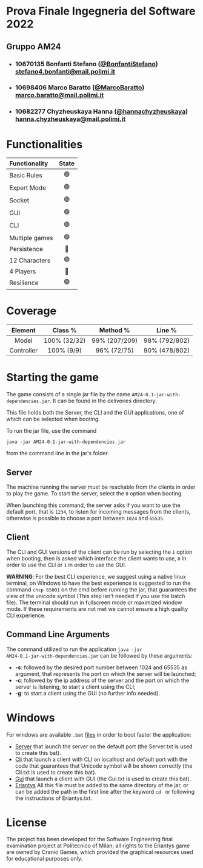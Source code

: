 # Prova Finale Ingegneria del Software 2022
## Gruppo AM24

- ###   10670135    Bonfanti Stefano ([@BonfantiStefano](https://github.com/BonfantiStefano)) <br>stefano4.bonfanti@mail.polimi.it
- ###   10698406    Marco Baratto ([@MarcoBaratto](https://github.com/MarcoBaratto)) <br>marco.baratto@mail.polimi.it
- ###   10682277    Chyzheuskaya Hanna ([@hannachyzheuskaya](https://github.com/hannachyzheuskaya)) <br>hanna.chyzheuskaya@mail.polimi.it

# Functionalities 

| Functionality  | State |
|:---------------|:-----:|
| Basic Rules    |  🟢   |
| Expert Mode    |  🟢   |
| Socket         |  🟢   |
| GUI            |  🟢   |
| CLI            |  🟢   |
| Multiple games |  🟢   |
| Persistence    |  🔴   |
| 12 Characters  |  🟢   |
| 4 Players      |  🔴   |
| Resilience     |  🟢   |
<!-- 🔴 🟢 🟡 -->
# Coverage

|  Element   |    Class %     |        Method %         |                    Line %                    |
|:----------:|:--------------:|:-----------------------:|:--------------------------------------------:|
|   Model    |  100% (32/32)  |      99% (207/209)      |                98% (792/802)                 |
| Controller |   100% (9/9)   |       96% (72/75)       |                90% (478/802)                 |

# Starting the game

The game consists of a single jar file by the name <code>AM24-0.1-jar-with-dependencies.jar</code>. It can be found in the deliveries directory.

This file holds both the Server, the CLI and the GUI applications, one of which can be selected when booting.

To run the jar file, use the command

<code>java -jar AM24-0.1-jar-with-dependencies.jar</code>

from the command line in the jar's folder.


## Server

The machine running the server must be reachable from the clients in order to play the game. To start the server, select the <code>0</code> option when booting.

When launching this command, the server asks if you want to use the default port, that is <code>1234</code>, to listen for incoming messages from the clients, otherwise is possible to choose a port between
<code>1024</code> and <code>65535</code>.

## Client

The CLI and GUI versions of the client can be run by selecting the <code>1</code> option when booting, then is asked which interface the client wants to use,
<code>0</code> in order to use the CLI or <code>1</code> in order to use the GUI.

**WARNING**: For the best CLI experience, we suggest using a native linux terminal, on Windows to have the best experience is suggested to run the command <code>chcp 65001</code> 
on the cmd before running the jar, that guarantees the view of the unicode symbol (This step isn't needed if you use the batch file).
The terminal should run in fullscreen mode or maximized window mode. If these requirements are not met we cannot ensure a high quality CLI experience.

## Command Line Arguments

The command utilized to run the application <code>java -jar AM24-0.1-jar-with-dependencies.jar</code> can be followed by these arguments:
- **-s**: followed by the desired port number between 1024 and 65535 as argument, that represents the port
on which the server will be launched;
- **-c**: followed by the ip address of the server and the port on which the server is listening, to start a client using the CLI;
- **-g**: to start a client using the GUI (no further info needed).

# Windows

For windows are available <code>.bat</code> [files](deliveries/Jar/Bat%20files) in order to boot faster the application:
- [Server](deliveries/Jar/Bat%20files/Server.bat) that launch the server on the default port (the Server.txt is used to create this bat).
- [Cli](deliveries/Jar/Bat%20files/Cli.bat) that launch a client with CLI on localhost and default port with the code that guarantees that Unicode symbol will be shown correctly (the Cli.txt is used to create this bat).
- [Gui](deliveries/Jar/Bat%20files/Gui.bat) that launch a client with GUI (the Gui.txt is used to create this bat).
- [Eriantys](deliveries/Jar/Bat%20files/Eriantys.txt)
All this file must be added to the same directory of the jar, or can be added the path in the first line after the keyword <code>cd </code> or following the instructions
of Eriantys.txt.

# License

The project has been developed for the Software Engineering final examination project at Politecnico of Milan; all rights to the Eriantys game are owned by Cranio Games, which provided the graphical resources used for educational purposes only.
